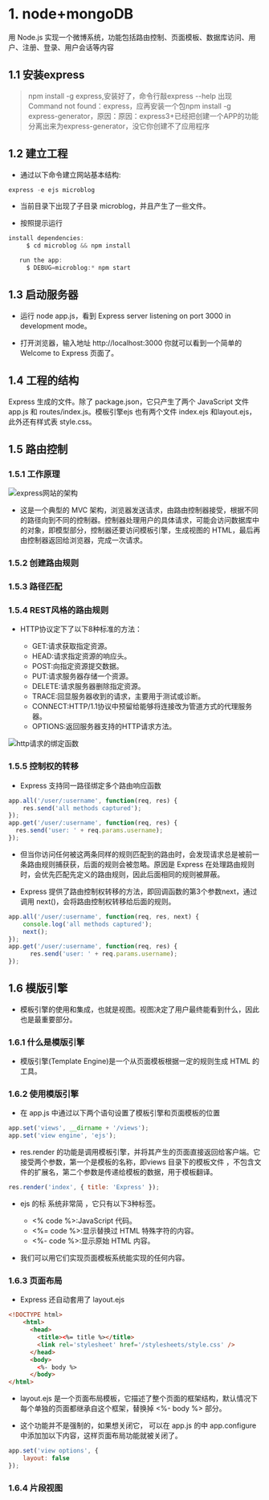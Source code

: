 # 1. node+mongoDB

用 Node.js 实现一个微博系统，功能包括路由控制、页面模板、数据库访问、用户、注册、登录、用户会话等内容

## 1.1 安装express

> npm install -g express,安装好了，命令行敲express --help 出现 Command not found：express，应再安装一个包npm install -g express-generator，原因：原因：express3+已经把创建一个APP的功能分离出来为express-generator，没它你创建不了应用程序

## 1.2 建立工程

- 通过以下命令建立网站基本结构:

```js
express -e ejs microblog
```
- 当前目录下出现了子目录 microblog，并且产生了一些文件。

- 按照提示运行

```js
install dependencies:
     $ cd microblog && npm install

   run the app:
     $ DEBUG=microblog:* npm start
```

## 1.3 启动服务器

- 运行 node app.js，看到 Express server listening on port 3000 in development mode。

- 打开浏览器，输入地址 http://localhost:3000 你就可以看到一个简单的 Welcome to Express 页面了。

## 1.4 工程的结构

Express 生成的文件。除了 package.json，它只产生了两个 JavaScript 文件 app.js 和 routes/index.js。模板引擎ejs 也有两个文件 index.ejs 和layout.ejs， 此外还有样式表 style.css。

## 1.5 路由控制

### 1.5.1 工作原理

![express网站的架构](../../images/express网站的架构.png "express网站的架构")

- 这是一个典型的 MVC 架构，浏览器发送请求，由路由控制器接受，根据不同的路径向到不同的控制器。控制器处理用户的具体请求，可能会访问数据库中的对象，即模型部分，控制器还要访问模板引擎，生成视图的 HTML，最后再由控制器返回给浏览器，完成一次请求。

### 1.5.2 创建路由规则

### 1.5.3 路径匹配

### 1.5.4 REST风格的路由规则

- HTTP协议定下了以下8种标准的方法：

  + GET:请求获取指定资源。
  + HEAD:请求指定资源的响应头。
  + POST:向指定资源提交数据。
  + PUT:请求服务器存储一个资源。
  + DELETE:请求服务器删除指定资源。
  + TRACE:回显服务器收到的请求，主要用于测试或诊断。
  + CONNECT:HTTP/1.1协议中预留给能够将连接改为管道方式的代理服务器。
  + OPTIONS:返回服务器支持的HTTP请求方法。
  
![http请求的绑定函数](../../images/http请求的绑定函数.png "http请求的绑定函数")

### 1.5.5 控制权的转移

- Express 支持同一路径绑定多个路由响应函数

```js
app.all('/user/:username', function(req, res) { 
    res.send('all methods captured');
});
app.get('/user/:username', function(req, res) {
  res.send('user: ' + req.params.username);
});
```

- 但当你访问任何被这两条同样的规则匹配到的路由时，会发现请求总是被前一条路由规则捕获获，后面的规则会被忽略。原因是 Express 在处理路由规则时，会优先匹配先定义的路由规则，因此后面相同的规则被屏蔽。

- Express 提供了路由控制权转移的方法，即回调函数的第3个参数next，通过调用 next()，会将路由控制权转移给后面的规则。

```js
app.all('/user/:username', function(req, res, next) { 
    console.log('all methods captured');
    next();
});
app.get('/user/:username', function(req, res) {
      res.send('user: ' + req.params.username);
});
```
## 1.6 模版引擎

- 模板引擎的使用和集成，也就是视图。视图决定了用户最终能看到什么，因此也是最重要部分。

### 1.6.1 什么是模版引擎

- 模版引擎(Template Engine)是一个从页面模板根据一定的规则生成 HTML 的工具。

### 1.6.2 使用模版引擎

- 在 app.js 中通过以下两个语句设置了模板引擎和页面模板的位置

```js
app.set('views', __dirname + '/views');
app.set('view engine', 'ejs');
```

- res.render 的功能是调用模板引擎，并将其产生的页面直接返回给客户端。它接受两个参数，第一个是模板的名称，即views 目录下的模板文件 ，不包含文件的扩展名，第二个参数是传递给模板的数据，用于模板翻译。

```js
res.render('index', { title: 'Express' });
```
- ejs 的标 系统非常简 ，它只有以下3种标签。
  + <% code %>:JavaScript 代码。
  + <%= code %>:显示替换过 HTML 特殊字符的内容。
  + <%- code %>:显示原始 HTML 内容。 
  
- 我们可以用它们实现页面模板系统能实现的任何内容。

### 1.6.3 页面布局

- Express 还自动套用了 layout.ejs

```html
<!DOCTYPE html>
    <html>
      <head>
        <title><%= title %></title>
        <link rel='stylesheet' href='/stylesheets/style.css' />
      </head>
      <body>
        <%- body %>
      </body>
</html>
```
- layout.ejs 是一个页面布局模板，它描述了整个页面的框架结构，默认情况下每个单独的页面都继承自这个框架，替换掉 <%- body %> 部分。

- 这个功能并不是强制的，如果想关闭它， 可以在 app.js 的中 app.configure 中添加加以下内容，这样页面布局功能就被关闭了。

```js
app.set('view options', { 
    layout: false
});
```

### 1.6.4 片段视图














